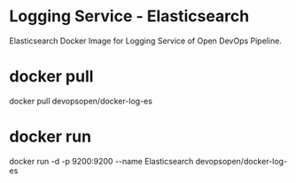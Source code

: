 # Logging Service - Elasticsearch
Elasticsearch Docker Image for Logging Service of Open DevOps Pipeline.

# docker pull
docker pull devopsopen/docker-log-es

# docker run
docker run -d -p 9200:9200 --name Elasticsearch devopsopen/docker-log-es
